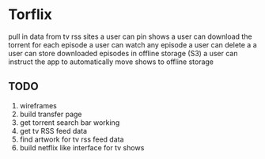 # Torflix


pull in data from tv rss sites
a user can pin shows
a user can download the torrent for each episode
a user can watch any episode
a user can delete a
a user can store downloaded episodes in offline storage (S3)
a user can instruct the app to automatically move shows to offline storage




## TODO

1. wireframes
2. build transfer page
3. get torrent search bar working
4. get tv RSS feed data
5. find artwork for tv rss feed data
6. build netflix like interface for tv shows